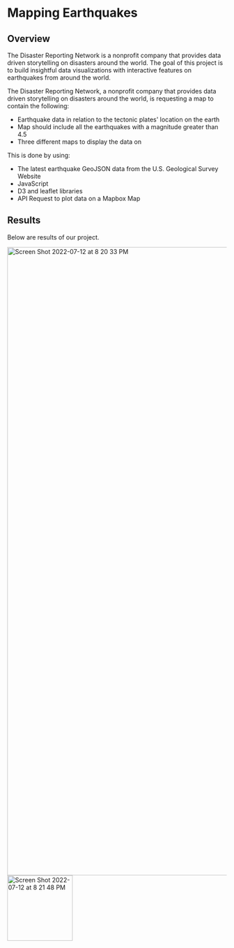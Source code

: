 # Mapping Earthquakes

## Overview

The Disaster Reporting Network is a nonprofit company that provides data driven storytelling on disasters around the world. The goal of this project is to build insightful data visualizations with interactive features on earthquakes from around the world.

The Disaster Reporting Network, a nonprofit company that provides data driven storytelling on disasters around the world, is requesting a map to contain the following:
* Earthquake data in relation to the tectonic plates' location on the earth
* Map should include all the earthquakes with a magnitude greater than 4.5
* Three different maps to display the data on

This is done by using:
* The latest earthquake GeoJSON data from the U.S. Geological Survey Website
* JavaScript
* D3 and leaflet libraries
* API Request to plot data on a Mapbox Map

## Results

Below are results of our project. 

<img width="1440" alt="Screen Shot 2022-07-12 at 8 20 33 PM" src="https://user-images.githubusercontent.com/101564349/178622570-54acf96e-cb22-4a2b-a512-9b8ab8603530.png">

<img width="150" alt="Screen Shot 2022-07-12 at 8 21 48 PM" src="https://user-images.githubusercontent.com/101564349/178622673-fd08f51d-976f-44aa-8a03-63896051039e.png">
